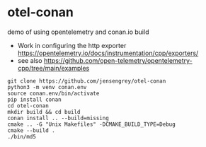 # otel-conan

demo of using opentelemetry and conan.io build

* Work in configuring the http exporter https://opentelemetry.io/docs/instrumentation/cpp/exporters/
* see also https://github.com/open-telemetry/opentelemetry-cpp/tree/main/examples

```
git clone https://github.com/jensengrey/otel-conan
python3 -m venv conan.env
source conan.env/bin/activate
pip install conan
cd otel-conan
mkdir build && cd build
conan install .. --build=missing
cmake .. -G "Unix Makefiles" -DCMAKE_BUILD_TYPE=Debug
cmake --build .
./bin/md5
```
